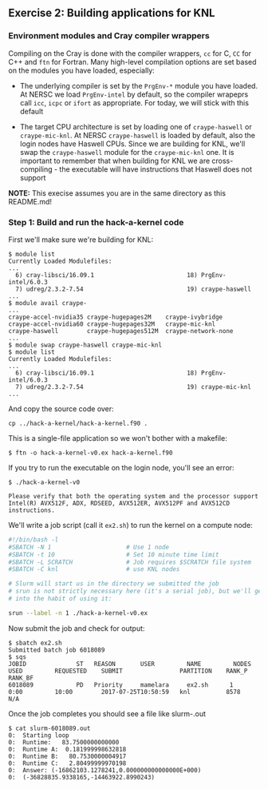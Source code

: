 ## Exercise 2: Building applications for KNL

### Environment modules and Cray compiler wrappers

Compiling on the Cray is done with the compiler wrappers, `cc` for C, `CC` for
C++ and `ftn` for Fortran. Many high-level compilation options are set based on 
the modules you have loaded, especially:

- The underlying compiler is set by the `PrgEnv-*` module you have loaded. At
  NERSC we load `PrgEnv-intel` by default, so the compiler wrapeprs call 
  `icc`, `icpc` or `ifort` as appropriate. For today, we will stick with this
  default
 
- The target CPU architecture is set by loading one of `craype-haswell` or 
  `craype-mic-knl`. At NERSC `craype-haswell` is loaded by default, also the
  login nodes have Haswell CPUs. Since we are building for KNL, we'll swap the
  `craype-haswell` module for the `craype-mic-knl` one.
  It is important to remember that when building for KNL we are 
  cross-compiling - the executable will have instructions that Haswell does 
  not support

**NOTE:** This execise assumes you are in the same directory as this README.md!

### Step 1: Build and run the hack-a-kernel code

First we'll make sure we're building for KNL:

```console
$ module list
Currently Loaded Modulefiles:
...
  6) cray-libsci/16.09.1                          18) PrgEnv-intel/6.0.3
  7) udreg/2.3.2-7.54                             19) craype-haswell
...
$ module avail craype-
...
craype-accel-nvidia35 craype-hugepages2M    craype-ivybridge
craype-accel-nvidia60 craype-hugepages32M   craype-mic-knl
craype-haswell        craype-hugepages512M  craype-network-none
...
$ module swap craype-haswell craype-mic-knl
$ module list
Currently Loaded Modulefiles:
...
  6) cray-libsci/16.09.1                          18) PrgEnv-intel/6.0.3
  7) udreg/2.3.2-7.54                             19) craype-mic-knl
...
```

And copy the source code over:
```console
cp ../hack-a-kernel/hack-a-kernel.f90 .
```

This is a single-file application so we won't bother with a makefile:

```console
$ ftn -o hack-a-kernel-v0.ex hack-a-kernel.f90
```

If you try to run the executable on the login node, you'll see an error:

```console
$ ./hack-a-kernel-v0

Please verify that both the operating system and the processor support Intel(R) AVX512F, ADX, RDSEED, AVX512ER, AVX512PF and AVX512CD instructions.

```

We'll write a job script (call it `ex2.sh`) to run the kernel on a compute 
node:

```bash
#!/bin/bash -l
#SBATCH -N 1                     # Use 1 node
#SBATCH -t 10                    # Set 10 minute time limit
#SBATCH -L SCRATCH               # Job requires $SCRATCH file system
#SBATCH -C knl                   # use KNL nodes

# Slurm will start us in the directory we submitted the job
# srun is not strictly necessary here (it's a serial job), but we'll get
# into the habit of using it:

srun --label -n 1 ./hack-a-kernel-v0.ex
```

Now submit the job and check for output:

```console
$ sbatch ex2.sh
Submitted batch job 6018089
$ sqs
JOBID              ST   REASON       USER         NAME         NODES        USED         REQUESTED    SUBMIT                PARTITION    RANK_P       RANK_BF
6018089            PD   Priority     mamelara     ex2.sh      1            0:00         10:00        2017-07-25T10:50:59   knl          8578         N/A
```

Once the job completes you should see a file like slurm-<job-id>.out

```console
$ cat slurm-6018089.out
0:  Starting loop
0:  Runtime:   83.7500000000000
0:  Runtime A:  0.181999998632818
0:  Runtime B:   80.7530000004917
0:  Runtime C:   2.80499999970198
0:  Answer: (-16862103.1278241,0.000000000000000E+000)
0:  (-36828835.9338165,-14463922.8990243)
```

